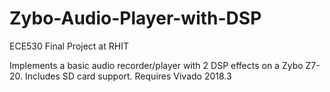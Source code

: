 # Zybo-Audio-Player-with-DSP

ECE530 Final Project at RHIT

Implements a basic audio recorder/player with 2 DSP effects on a Zybo Z7-20. Includes SD card support. Requires Vivado 2018.3
